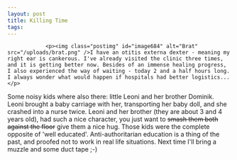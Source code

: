 ```yaml
---
layout: post
title: Killing Time
tags:
---
```



                <p><img class="postimg" id="image684" alt="Brat" src="/uploads/brat.png" />I have an otitis externa dexter - meaning my right ear is cankerous. I've already visited the clinic three times, and it is getting better now. Besides of an immense healing progress, I also experienced the way of waiting - today 2 and a half hours long. I always wonder what would happen if hospitals had better logistics...</p>
<p>Some noisy kids where also there: little Leoni and her brother Dominik. Leoni brought a baby carriage with her, transporting her baby doll, and she crashed into a nurse twice. Leoni and her brother (they are about 3 and 4 years old), had such a nice character, you just want to <span style="text-decoration: line-through">smash them both against the floor</span> give them a nice hug. Those kids were the complete opposite of 'well educated'. Anti-authoritarian education is a thing of the past, and proofed not to work in real life situations. Next time I'll bring a muzzle and some duct tape ;-)</p>
